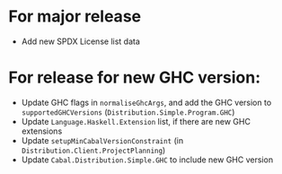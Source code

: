 # For major release

- Add new SPDX License list data

# For release for new GHC version:

- Update GHC flags in `normaliseGhcArgs`, and add the GHC version to
  `supportedGHCVersions` (`Distribution.Simple.Program.GHC`)
- Update `Language.Haskell.Extension` list, if there are new GHC extensions
- Update `setupMinCabalVersionConstraint` (in `Distribution.Client.ProjectPlanning`)
- Update `Cabal.Distribution.Simple.GHC` to include new GHC version
